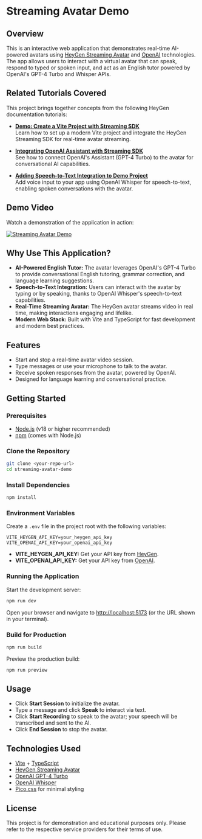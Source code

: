 # Streaming Avatar Demo

## Overview

This is an interactive web application that demonstrates real-time AI-powered avatars using [HeyGen Streaming Avatar](https://www.heygen.com/) and [OpenAI](https://openai.com/) technologies. The app allows users to interact with a virtual avatar that can speak, respond to typed or spoken input, and act as an English tutor powered by OpenAI's GPT-4 Turbo and Whisper APIs.

## Related Tutorials Covered

This project brings together concepts from the following HeyGen documentation tutorials:

- **[Demo: Create a Vite Project with Streaming SDK](https://docs.heygen.com/docs/creating-a-vite-project-with-streaming-sdk)**  
  Learn how to set up a modern Vite project and integrate the HeyGen Streaming SDK for real-time avatar streaming.

- **[Integrating OpenAI Assistant with Streaming SDK](https://docs.heygen.com/docs/integrate-with-opeanai-assistant)**  
  See how to connect OpenAI's Assistant (GPT-4 Turbo) to the avatar for conversational AI capabilities.

- **[Adding Speech-to-Text Integration to Demo Project](https://docs.heygen.com/docs/adding-speech-to-text-integration-to-demo-project)**  
  Add voice input to your app using OpenAI Whisper for speech-to-text, enabling spoken conversations with the avatar.

## Demo Video

Watch a demonstration of the application in action:

[![Streaming Avatar Demo](https://img.youtube.com/vi/CYBEA5hUpbg/maxresdefault.jpg)](https://www.youtube.com/watch?v=CYBEA5hUpbg)

## Why Use This Application?

- **AI-Powered English Tutor:** The avatar leverages OpenAI's GPT-4 Turbo to provide conversational English tutoring, grammar correction, and language learning suggestions.
- **Speech-to-Text Integration:** Users can interact with the avatar by typing or by speaking, thanks to OpenAI Whisper's speech-to-text capabilities.
- **Real-Time Streaming Avatar:** The HeyGen avatar streams video in real time, making interactions engaging and lifelike.
- **Modern Web Stack:** Built with Vite and TypeScript for fast development and modern best practices.

## Features

- Start and stop a real-time avatar video session.
- Type messages or use your microphone to talk to the avatar.
- Receive spoken responses from the avatar, powered by OpenAI.
- Designed for language learning and conversational practice.

## Getting Started

### Prerequisites

- [Node.js](https://nodejs.org/) (v18 or higher recommended)
- [npm](https://www.npmjs.com/) (comes with Node.js)

### Clone the Repository

```bash
git clone <your-repo-url>
cd streaming-avatar-demo
```

### Install Dependencies

```bash
npm install
```

### Environment Variables

Create a `.env` file in the project root with the following variables:

```env
VITE_HEYGEN_API_KEY=your_heygen_api_key
VITE_OPENAI_API_KEY=your_openai_api_key
```

- **VITE_HEYGEN_API_KEY:** Get your API key from [HeyGen](https://www.heygen.com/).
- **VITE_OPENAI_API_KEY:** Get your API key from [OpenAI](https://platform.openai.com/).

### Running the Application

Start the development server:

```bash
npm run dev
```

Open your browser and navigate to [http://localhost:5173](http://localhost:5173) (or the URL shown in your terminal).

### Build for Production

```bash
npm run build
```

Preview the production build:

```bash
npm run preview
```

## Usage

- Click **Start Session** to initialize the avatar.
- Type a message and click **Speak** to interact via text.
- Click **Start Recording** to speak to the avatar; your speech will be transcribed and sent to the AI.
- Click **End Session** to stop the avatar.

## Technologies Used

- [Vite](https://vitejs.dev/) + [TypeScript](https://www.typescriptlang.org/)
- [HeyGen Streaming Avatar](https://www.heygen.com/)
- [OpenAI GPT-4 Turbo](https://platform.openai.com/docs/models/gpt-4)
- [OpenAI Whisper](https://platform.openai.com/docs/guides/speech-to-text)
- [Pico.css](https://picocss.com/) for minimal styling

## License

This project is for demonstration and educational purposes only. Please refer to the respective service providers for their terms of use. 